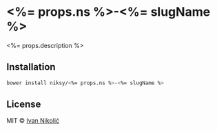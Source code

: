# <%= props.ns %>-<%= slugName %>

<%= props.description %>

## Installation

```sh
bower install niksy/<%= props.ns %>-<%= slugName %>
```

<!-- Here goes your documentation -->

## License

MIT © [Ivan Nikolić](http://ivannikolic.com)
